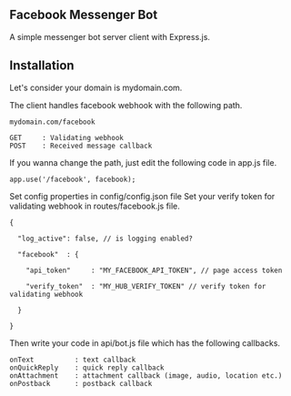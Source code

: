 ## Facebook Messenger Bot

A simple messenger bot server client with Express.js.

## Installation

Let's consider your domain is mydomain.com.

The client handles facebook webhook with the following path.

```
mydomain.com/facebook

GET     : Validating webhook
POST    : Received message callback
```

If you wanna change the path, just edit the following code in app.js file.

```
app.use('/facebook', facebook);
```

Set config properties in config/config.json file
Set your verify token for validating webhook in routes/facebook.js file.

```
{

  "log_active": false, // is logging enabled?

  "facebook"  : {

    "api_token"     : "MY_FACEBOOK_API_TOKEN", // page access token

    "verify_token"  : "MY_HUB_VERIFY_TOKEN" // verify token for validating webhook

  }

}
```

Then write your code in api/bot.js file which has the following callbacks.

```
onText			: text callback
onQuickReply	: quick reply callback
onAttachment	: attachment callback (image, audio, location etc.)
onPostback		: postback callback
```